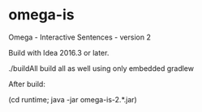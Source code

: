 # omega-is
Omega - Interactive Sentences - version 2

Build with Idea 2016.3 or later.

./buildAll build all as well using only embedded gradlew

After build:

(cd runtime; java -jar omega-is-2.*.jar)




